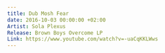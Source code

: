 ```yaml
---
title: Dub Mosh Fear
date: 2016-10-03 00:00:00 +02:00
Artist: Sola Plexus
Release: Brown Boys Overcome LP
Link: https://www.youtube.com/watch?v=-uaCqKKLWws
---
```


